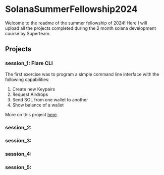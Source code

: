 # SolanaSummerFellowship2024
Welcome to the readme of the summer fellowship of 2024! Here I will upload all the projects completed during the 2 month solana development course by Superteam.

## Projects
### session_1: Flare CLI
The first exercise was to program a simple command line interface with the following capabilities:
1. Create new Keypairs
2. Request Airdrops
3. Send SOL from one wallet to another
4. Show balance of a wallet

More on this project [here](https://github.com/LeonDavidZipp/SolanaSummerFellowship2024/blob/main/session_1/README.md).

### session_2:
### session_3:
### session_4:
### session_5:
